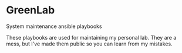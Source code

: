 # GreenLab
System maintenance ansible playbooks

These playbooks are used for maintaining my personal lab.  They are a
mess, but I've made them public so you can learn from my mistakes.

